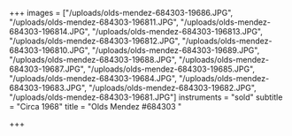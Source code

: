 +++
images = ["/uploads/olds-mendez-684303-19686.JPG", "/uploads/olds-mendez-684303-196811.JPG", "/uploads/olds-mendez-684303-196814.JPG", "/uploads/olds-mendez-684303-196813.JPG", "/uploads/olds-mendez-684303-196812.JPG", "/uploads/olds-mendez-684303-196810.JPG", "/uploads/olds-mendez-684303-19689.JPG", "/uploads/olds-mendez-684303-19688.JPG", "/uploads/olds-mendez-684303-19687.JPG", "/uploads/olds-mendez-684303-19685.JPG", "/uploads/olds-mendez-684303-19684.JPG", "/uploads/olds-mendez-684303-19683.JPG", "/uploads/olds-mendez-684303-19682.JPG", "/uploads/olds-mendez-684303-19681.JPG"]
instruments = "sold"
subtitle = "Circa 1968"
title = "Olds Mendez  #684303 "

+++
